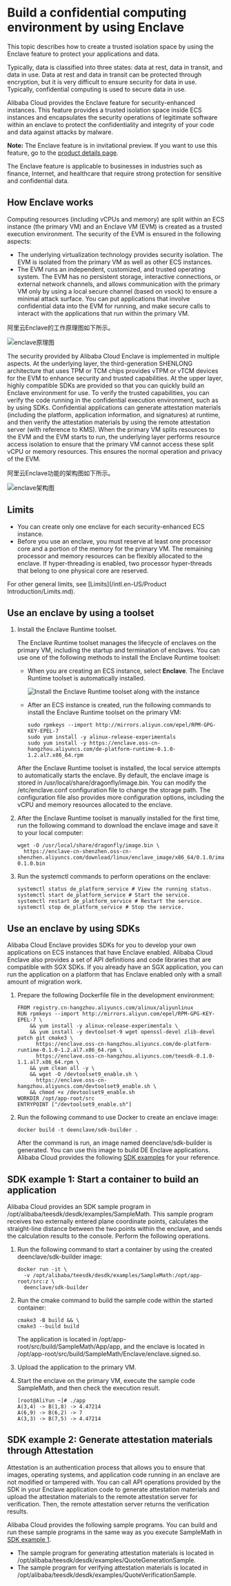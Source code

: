 # Build a confidential computing environment by using Enclave

This topic describes how to create a trusted isolation space by using the Enclave feature to protect your applications and data.

Typically, data is classified into three states: data at rest, data in transit, and data in use. Data at rest and data in transit can be protected through encryption, but it is very difficult to ensure security for data in use. Typically, confidential computing is used to secure data in use.

Alibaba Cloud provides the Enclave feature for security-enhanced instances. This feature provides a trusted isolation space inside ECS instances and encapsulates the security operations of legitimate software within an enclave to protect the confidentiality and integrity of your code and data against attacks by malware.

**Note:** The Enclave feature is in invitational preview. If you want to use this feature, go to the [product details page](https://www.aliyun.com/daily-act/ecs/aliyun-enclave).

The Enclave feature is applicable to businesses in industries such as finance, Internet, and healthcare that require strong protection for sensitive and confidential data.

## How Enclave works

Computing resources \(including vCPUs and memory\) are split within an ECS instance \(the primary VM\) and an Enclave VM \(EVM\) is created as a trusted execution environment. The security of the EVM is ensured in the following aspects:

-   The underlying virtualization technology provides security isolation. The EVM is isolated from the primary VM as well as other ECS instances.
-   The EVM runs an independent, customized, and trusted operating system. The EVM has no persistent storage, interactive connections, or external network channels, and allows communication with the primary VM only by using a local secure channel \(based on vsock\) to ensure a minimal attack surface. You can put applications that involve confidential data into the EVM for running, and make secure calls to interact with the applications that run within the primary VM.

阿里云Enclave的工作原理图如下所示。

![enclave原理图](../images/p237059.png)

The security provided by Alibaba Cloud Enclave is implemented in multiple aspects. At the underlying layer, the third-generation SHENLONG architecture that uses TPM or TCM chips provides vTPM or vTCM devices for the EVM to enhance security and trusted capabilities. At the upper layer, highly compatible SDKs are provided so that you can quickly build an Enclave environment for use. To verify the trusted capabilities, you can verify the code running in the confidential execution environment, such as by using SDKs. Confidential applications can generate attestation materials \(including the platform, application information, and signatures\) at runtime, and then verify the attestation materials by using the remote attestation server \(with reference to KMS\). When the primary VM splits resources to the EVM and the EVM starts to run, the underlying layer performs resource access isolation to ensure that the primary VM cannot access these split vCPU or memory resources. This ensures the normal operation and privacy of the EVM.

阿里云Enclave功能的架构图如下所示。

![enclave架构图](../images/p237060.png)

## Limits

-   You can create only one enclave for each security-enhanced ECS instance.
-   Before you use an enclave, you must reserve at least one processor core and a portion of the memory for the primary VM. The remaining processor and memory resources can be flexibly allocated to the enclave. If hyper-threading is enabled, two processor hyper-threads that belong to one physical core are reserved.

For other general limits, see [Limits](/intl.en-US/Product Introduction/Limits.md).

## Use an enclave by using a toolset

1.  Install the Enclave Runtime toolset.

    The Enclave Runtime toolset manages the lifecycle of enclaves on the primary VM, including the startup and termination of enclaves. You can use one of the following methods to install the Enclave Runtime toolset:

    -   When you are creating an ECS instance, select **Enclave**. The Enclave Runtime toolset is automatically installed.

        ![Install the Enclave Runtime toolset along with the instance](https://static-aliyun-doc.oss-accelerate.aliyuncs.com/assets/img/en-US/8244334161/p240198.png)

    -   After an ECS instance is created, run the following commands to install the Enclave Runtime toolset on the primary VM:

        ```
        sudo rpmkeys --import http://mirrors.aliyun.com/epel/RPM-GPG-KEY-EPEL-7
        sudo yum install -y alinux-release-experimentals
        sudo yum install -y https://enclave.oss-cn-hangzhou.aliyuncs.com/de-platform-runtime-0.1.0-1.2.al7.x86_64.rpm
        ```

    After the Enclave Runtime toolset is installed, the local service attempts to automatically starts the enclave. By default, the enclave image is stored in /usr/local/share/dragonfly/image.bin. You can modify the /etc/enclave.conf configuration file to change the storage path. The configuration file also provides more configuration options, including the vCPU and memory resources allocated to the enclave.

2.  After the Enclave Runtime toolset is manually installed for the first time, run the following command to download the enclave image and save it to your local computer:

    ```
    wget -O /usr/local/share/dragonfly/image.bin \
      https://enclave-cn-shenzhen.oss-cn-shenzhen.aliyuncs.com/download/linux/enclave_image/x86_64/0.1.0/image-0.1.0.bin
    ```

3.  Run the systemctl commands to perform operations on the enclave:

    ```
    systemctl status de_platform_service # View the running status.
    systemctl start de_platform_service # Start the service.
    systemctl restart de_platform_service # Restart the service.
    systemctl stop de_platform_service # Stop the service.
    ```


## Use an enclave by using SDKs

Alibaba Cloud Enclave provides SDKs for you to develop your own applications on ECS instances that have Enclave enabled. Alibaba Cloud Enclave also provides a set of API definitions and code libraries that are compatible with SGX SDKs. If you already have an SGX application, you can run the application on a platform that has Enclave enabled only with a small amount of migration work.

1.  Prepare the following Dockerfile file in the development environment:

    ```
    FROM registry.cn-hangzhou.aliyuncs.com/alinux/aliyunlinux
    RUN rpmkeys --import http://mirrors.aliyun.com/epel/RPM-GPG-KEY-EPEL-7 \
        && yum install -y alinux-release-experimentals \
        && yum install -y devtoolset-9 wget openssl-devel zlib-devel patch git cmake3 \
          https://enclave.oss-cn-hangzhou.aliyuncs.com/de-platform-runtime-0.1.0-1.2.al7.x86_64.rpm \
          https://enclave.oss-cn-hangzhou.aliyuncs.com/teesdk-0.1.0-1.1.al7.x86_64.rpm \
        && yum clean all -y \
        && wget -O /devtoolset9_enable.sh \
          https://enclave.oss-cn-hangzhou.aliyuncs.com/devtoolset9_enable.sh \
        && chmod +x /devtoolset9_enable.sh
    WORKDIR /opt/app-root/src
    ENTRYPOINT ["/devtoolset9_enable.sh"]
    ```

2.  Run the following command to use Docker to create an enclave image:

    ```
    docker build -t deenclave/sdk-builder .
    ```

    After the command is run, an image named deenclave/sdk-builder is generated. You can use this image to build DE Enclave applications. Alibaba Cloud provides the following [SDK examples](#section_gem_b9o_bg2) for your reference.


## SDK example 1: Start a container to build an application

Alibaba Cloud provides an SDK sample program in /opt/alibaba/teesdk/desdk/examples/SampleMath. This sample program receives two externally entered plane coordinate points, calculates the straight-line distance between the two points within the enclave, and sends the calculation results to the console. Perform the following operations.

1.  Run the following command to start a container by using the created deenclave/sdk-builder image:

    ```
    docker run -it \
      -v /opt/alibaba/teesdk/desdk/examples/SampleMath:/opt/app-root/src:z \
      deenclave/sdk-builder
    ```

2.  Run the cmake command to build the sample code within the started container:

    ```
    cmake3 -B build && \
    cmake3 --build build
    ```

    The application is located in /opt/app-root/src/build/SampleMath/App/app, and the enclave is located in /opt/app-root/src/build/SampleMath/Enclave/enclave.signed.so.

3.  Upload the application to the primary VM.

4.  Start the enclave on the primary VM, execute the sample code SampleMath, and then check the execution result.

    ```
    [root@AliYun ~]# ./app
    A(3,4) -> B(1,8) -> 4.47214
    A(6,9) -> B(6,2) -> 7
    A(3,3) -> B(7,5) -> 4.47214
    ```


## SDK example 2: Generate attestation materials through Attestation

Attestation is an authentication process that allows you to ensure that images, operating systems, and application code running in an enclave are not modified or tampered with. You can call API operations provided by the SDK in your Enclave application code to generate attestation materials and upload the attestation materials to the remote attestation server for verification. Then, the remote attestation server returns the verification results.

Alibaba Cloud provides the following sample programs. You can build and run these sample programs in the same way as you execute SampleMath in [SDK example 1](#section_gem_b9o_bg2).

-   The sample program for generating attestation materials is located in /opt/alibaba/teesdk/desdk/examples/QuoteGenerationSample.
-   The sample program for verifying attestation materials is located in /opt/alibaba/teesdk/desdk/examples/QuoteVerificationSample.

